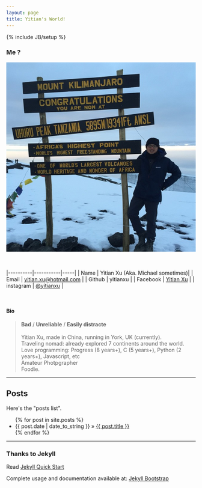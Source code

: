 ```yaml
---
layout: page
title: Yitian's World!
---
```

{% include JB/setup %}

### Me ?

![alt text][logo]

[logo]: https://github.com/yitianxu/yitianxu.github.io/blob/master/image/self.png?raw=true
<br />

|----------|-----------|-----|
| Name   | Yitian Xu (Aka. Michael sometimes)| 
| Email  | yitian.xu@hotmail.com | 
| Github | yitianxu | 
| Facebook  | [Yitian Xu](https://www.facebook.com/yitian.xu) |
| instagram | [@yitianxu](https://www.instagram.com/yitianxu/?hl=en) |

<br />

#### Bio
> **Bad** / **Unreliable** / **Easily distracte** <br />
> <br />
> Yitian Xu, made in China, running in York, UK (currently).  
> Traveling nomad: already explored 7 continents around the world.  <br />
> Love programming: Progress (8 years+), C (5 years+), Python (2 years+), Javascript, etc <br />
> Amateur Photpgrapher <br />
> Foodie. <br />


----

## Posts


Here's the "posts list".

<ul class="posts">
  {% for post in site.posts %}
    <li><span>{{ post.date | date_to_string }}</span> &raquo; <a href="{{ BASE_PATH }}{{ post.url }}">{{ post.title }}</a></li>
  {% endfor %}
</ul>


---

### Thanks to Jekyll

Read [Jekyll Quick Start](http://jekyllbootstrap.com/usage/jekyll-quick-start.html)

Complete usage and documentation available at: [Jekyll Bootstrap](http://jekyllbootstrap.com)

